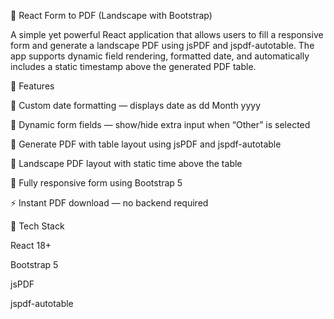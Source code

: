 🧾 React Form to PDF (Landscape with Bootstrap)

A simple yet powerful React application that allows users to fill a responsive form and generate a landscape PDF using jsPDF and jspdf-autotable.
The app supports dynamic field rendering, formatted date, and automatically includes a static timestamp above the generated PDF table.

🚀 Features

📅 Custom date formatting — displays date as dd Month yyyy

🧩 Dynamic form fields — show/hide extra input when “Other” is selected

📄 Generate PDF with table layout using jsPDF
and jspdf-autotable

📐 Landscape PDF layout with static time above the table

💎 Fully responsive form using Bootstrap 5

⚡ Instant PDF download — no backend required

🧰 Tech Stack

React 18+

Bootstrap 5

jsPDF

jspdf-autotable
